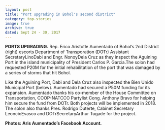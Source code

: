 ```yaml
---
layout: post
title: "Port upgrading in Bohol's second district"
category: top-stories
image: true
archive: true
dated: Sept 24 - 30, 2017
---
```


**PORTS UPGRADING.** Rep. Erico Aristotle Aumentado of Bohol’s 2nd District (right) escorts Department of Transporation (DOTr) Assistant SecretaryLinoDabi and Engr. NonoyDela Cruz as they inspect the Aguining Port in the island municipality of President Carlos P. Garcia.The solon had requested P20M for the initial rehabilitation of the port that was damaged by a series of storms that hit Bohol. 

Like the Aguining Port, Dabi and Dela Cruz also inspected the Bien Unido Municipal Port (below). Aumentado had secured a P50M funding for its expansion. Aumentado thanks his co-member of the House Committee on Transportation, COOP-NATCCO Partylist Cong. Anthony Bravo for helping him secure the fund from DOTr. Both projects will be implemented in 2018. The solon also thanks Pres. Rodrigo Duterte, Cabinet Secretary LeoncioEvasco and DOTrSecretaryArthur Tugade for the project. 

**Photos: Aris Aumentado’s Facebook Account.**